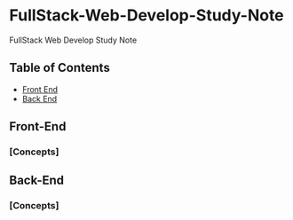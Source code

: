 # FullStack-Web-Develop-Study-Note
FullStack Web Develop Study Note


## Table of Contents
* [Front End](#Front-End)
* [Back End](#Back-End)

## Front-End
### [Concepts]

## Back-End
### [Concepts]
